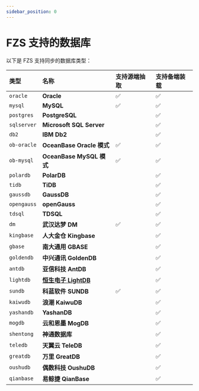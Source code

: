```yaml
---
sidebar_position: 0
---
```


# FZS 支持的数据库

以下是 FZS 支持同步的数据库类型：

| 类型        | 名称                                                 | 支持源端抽取 | 支持备端装载 |
| :---------- | :--------------------------------------------------- | :----------- | :----------- |
| `oracle`    | **Oracle**                                           | ✅           | ✅           |
| `mysql`     | **MySQL**                                            | ✅           | ✅           |
| `postgres`  | **PostgreSQL**                                       |              | ✅           |
| `sqlserver` | **Microsoft SQL Server**                             |              | ✅           |
| `db2`       | **IBM Db2**                                          |              | ✅           |
| `ob-oracle` | **OceanBase Oracle 模式**                            | ✅           | ✅           |
| `ob-mysql`  | **OceanBase MySQL 模式**                             | ✅           | ✅           |
| `polardb`   | **PolarDB**                                          |              | ✅           |
| `tidb`      | **TiDB**                                             |              | ✅           |
| `gaussdb`   | **GaussDB**                                          |              | ✅           |
| `opengauss` | **openGauss**                                        |              | ✅           |
| `tdsql`     | **TDSQL**                                            |              | ✅           |
| `dm`        | **武汉达梦 DM**                                      | ✅           | ✅           |
| `kingbase`  | **人大金仓 Kingbase**                                |              | ✅           |
| `gbase`     | **南大通用 GBASE**                                   |              | ✅           |
| `goldendb`  | **中兴通讯 GoldenDB**                                |              | ✅           |
| `antdb`     | **亚信科技 AntDB**                                   |              | ✅           |
| `lightdb`   | [**恒生电子 LightDB**](/intro/db-support/lightdb.md) |              | ✅           |
| `sundb`     | **科蓝软件 SUNDB**                                   | ✅           | ✅           |
| `kaiwudb`   | **浪潮 KaiwuDB**                                     |              | ✅           |
| `yashandb`  | **YashanDB**                                         |              | ✅           |
| `mogdb`     | **云和恩墨 MogDB**                                   |              | ✅           |
| `shentong`  | **神通数据库**                                       |              | ✅           |
| `teledb`    | **天翼云 TeleDB**                                    |              | ✅           |
| `greatdb`   | **万里 GreatDB**                                     |              | ✅           |
| `oushudb`   | **偶数科技 OushuDB**                                 |              | ✅           |
| `qianbase`  | **易鲸捷 QianBase**                                  |              | ✅           |
